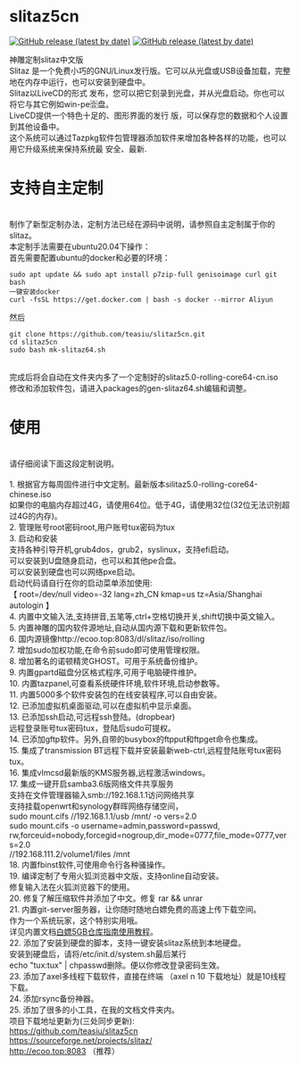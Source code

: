 # slitaz5cn
[![GitHub release (latest by date)](https://img.shields.io/github/v/release/teasiu/slitaz5cn?style=for-the-badge&label=Download)](https://github.com/teasiu/slitaz5cn/releases/latest)
[![GitHub release (latest by date)](https://img.shields.io/github/downloads/teasiu/slitaz5cn/total)](https://github.com/teasiu/slitaz5cn/releases)

神雕定制slitaz中文版
  <br>Slitaz 是一个免费小巧的GNU/Linux发行版。它可以从光盘或USB设备加载，完整地在内存中运行，也可以安装到硬盘中。
  <br>Slitaz以LiveCD的形式 发布，您可以把它刻录到光盘，并从光盘启动。你也可以将它与其它例如win-pe🈴盘。
  <br>LiveCD提供一个特色十足的、图形界面的发行 版，可以保存您的数据和个人设置到其他设备中。
  <br>这个系统可以通过Tazpkg软件包管理器添加软件来增加各种各样的功能，也可以用它升级系统来保持系统最 安全、最新.
# 支持自主定制
<br>制作了新型定制办法，定制方法已经在源码中说明，请参照自主定制属于你的slitaz。
<br>本定制手法需要在ubuntu20.04下操作：
<br>首先需要配置ubuntu的docker和必要的环境：
```
sudo apt update && sudo apt install p7zip-full genisoimage curl git bash
一键安装docker
curl -fsSL https://get.docker.com | bash -s docker --mirror Aliyun
```
然后
```
git clone https://github.com/teasiu/slitaz5cn.git
cd slitaz5cn
sudo bash mk-slitaz64.sh
```
<br>完成后将会自动在文件夹内多了一个定制好的slitaz5.0-rolling-core64-cn.iso
<br>修改和添加软件包，请进入packages的gen-slitaz64.sh编辑和调整。
# 使用
<br>请仔细阅读下面这段定制说明。
<br>
<br>1. 根据官方每周固件进行中文定制。最新版本silitaz5.0-rolling-core64-chinese.iso
<br>如果你的电脑内存超过4G，请使用64位。低于4G，请使用32位(32位无法识别超过4G的内存)。
<br>2. 管理账号root密码root,用户账号tux密码为tux
<br>3. 启动和安装
<br>支持各种引导开机,grub4dos，grub2，syslinux，支持efi启动。
<br>可以安装到U盘随身启动，也可以和其他pe合盘。
<br>可以安装到硬盘也可以网络pxe启动。
<br>启动代码请自行在你的启动菜单添加使用:
<br>【  root=/dev/null video=-32 lang=zh_CN kmap=us tz=Asia/Shanghai autologin 】
<br>4. 内置中文输入法,支持拼音,五笔等,ctrl+空格切换开关,shift切换中英文输入。
<br>5. 内置神雕的国内软件源地址,自动从国内源下载和更新软件包。
<br>6. 国内源镜像http://ecoo.top:8083/dl/slitaz/iso/rolling
<br>7. 增加sudo加权功能,在命令前sudo即可使用管理权限。
<br>8. 增加著名的诺顿精灵GHOST。可用于系统备份维护。
<br>9. 内置gpartd磁盘分区格式程序,可用于电脑硬件维护。
<br>10. 内置tazpanel,可查看系统硬件环境,软件环境,启动参数等。
<br>11. 内置5000多个软件安装包的在线安装程序,可以自由安装。
<br>12. 已添加虚拟机桌面驱动,可以在虚拟机中显示桌面。
<br>13. 已添加ssh启动,可远程ssh登陆。(dropbear)
<br>远程登录账号tux密码tux，登陆后sudo可提权。
<br>14. 已添加gftp软件。另外,自带的busybox的ftpput和ftpget命令也集成。
<br>15. 集成了transmission BT远程下载并安装最新web-ctrl,远程登陆账号tux密码tux。
<br>16. 集成vlmcsd最新版的KMS服务器,远程激活windows。
<br>17. 集成一键开启samba3.6版网络文件共享服务
<br>支持在文件管理器输入smb://192.168.1.1访问网络共享
<br>支持挂载openwrt和synology群晖网络存储空间，
<br>sudo mount.cifs //192.168.1.1/usb /mnt/ -o vers=2.0
<br>sudo mount.cifs -o username=admin,password=passwd,
<br>rw,forceuid=nobody,forcegid=nogroup,dir_mode=0777,file_mode=0777,vers=2.0
<br>//192.168.111.2/volume1/files /mnt
<br>18. 内置fbinst软件,可使用命令行各种骚操作。
<br>19. 编译定制了专用火狐浏览器中文版，支持online自动安装。
<br>修复输入法在火狐浏览器下的使用。
<br>20. 修复了解压缩软件并添加了中文。修复 rar && unrar
<br>21. 内置git-server服务器，让你随时随地白嫖免费的高速上传下载空间。
<br>作为一个系统玩家，这个特别实用哦。
<br>详见内置文档<a href="#git">白嫖5GB仓库指南使用教程</a>。
<br>22. 添加了安装到硬盘的脚本，支持一键安装slitaz系统到本地硬盘。
<br>安装到硬盘后，请将/etc/init.d/system.sh最后某行
<br>echo "tux:tux" | chpasswd删除。便以你修改登录密码生效。
<br>23. 添加了axel多线程下载软件，直接在终端  （axel n 10 下载地址）就是10线程下载。
<br>24. 添加rsync备份神器。
<br>25. 添加了很多的小工具，在我的文档文件夹内。 
<br>项目下载地址更新为(三处同步更新):
<br>https://github.com/teasiu/slitaz5cn
<br>https://sourceforge.net/projects/slitaz/
<br>http://ecoo.top:8083 （推荐）

<br>
<br>

